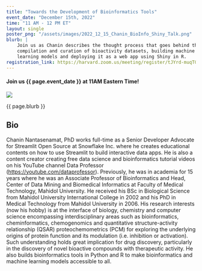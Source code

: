 ```yaml
---
title: "Towards the Development of Bioinformatics Tools"
event_date: "December 15th, 2022"
time: "11 AM - 12 PM ET"
layout: single
poster_png: "/assets/images/2022_12_15_Chanin_BioInfo_Shiny_Talk.png"
blurb: |
    Join us as Chanin describes the thought process that goes behind the
    compilation and curation of bioactivity datasets, building machine
    learning models and deploying it as a web app using Shiny in R.
registration_link: https://harvard.zoom.us/meeting/register/tJYrd-muqT0rGNwxrxKqNwZbo6NPCX3YndfT
---
```


#### Join us {{ page.event_date }} at 11AM Eastern Time!

<a href="{{ page.registration_link }}"><img src="{{ page.poster_png }}"></a>

<p>{{ page.blurb }}</p>

## Bio 

Chanin Nantasenamat, PhD works full-time as a Senior Developer Advocate for
Streamlit Open Source at Snowflake Inc. where he creates educational contents
on how to use Streamlit to build interactive data apps. He is also a content
creator creating free data science and bioinformatics tutorial videos on his
YouTube channel Data Professor (<https://youtube.com/dataprofessor>).
Previously, he was in academia for 15 years where he was an Associate Professor
of Bioinformatics and Head, Center of Data Mining and Biomedical Informatics at
Faculty of Medical Technology, Mahidol University. He received his BSc in
Biological Science from Mahidol University International College in 2002 and
his PhD in Medical Technology from Mahidol University in 2006. His research
interests (now his hobby) is at the interface of biology, chemistry and
computer science encompassing interdisciplinary areas such as bioinformatics,
cheminformatics, chemogenomics and quantitative structure-activity relationship
(QSAR) proteochemometrics (PCM) for exploring the underlying origins of protein
function and its modulation (i.e. inhibition or activation). Such understanding
holds great implication for drug discovery, particularly in the discovery of
novel bioactive compounds with therapeutic activity. He also builds
bioinformatics tools in Python and R to make bioinformatics and machine
learning models accessible to all.
